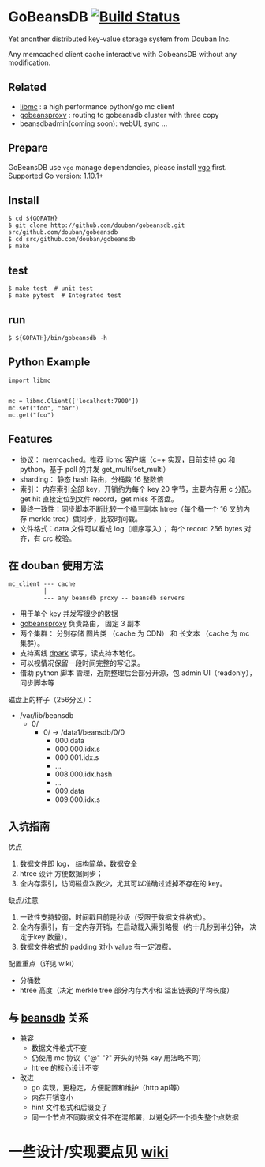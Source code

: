 # GoBeansDB [![Build Status](https://travis-ci.org/douban/gobeansdb.svg?branch=master)](https://travis-ci.org/douban/gobeansdb) 

Yet anonther distributed key-value storage system from Douban Inc.

Any memcached client cache interactive with GobeansDB without any modification.

## Related

- [libmc](https://github.com/douban/libmc) : a high performance python/go mc client
- [gobeansproxy](https://github.com/douban/gobeansproxy) : routing to gobeansdb cluster with three copy
- beansdbadmin(coming soon): webUI, sync ...

## Prepare

GoBeansDB use `vgo` manage dependencies, please install [vgo](https://godoc.org/golang.org/x/vgo) first.
Supported Go version: 1.10.1+ 


## Install

```shell
$ cd ${GOPATH}
$ git clone http://github.com/douban/gobeansdb.git src/github.com/douban/gobeansdb
$ cd src/github.com/douban/gobeansdb
$ make
```

## test

```shell
$ make test  # unit test
$ make pytest  # Integrated test
```

## run

```shell
$ ${GOPATH}/bin/gobeansdb -h
```

## Python Example

```
import libmc


mc = libmc.Client(['localhost:7900'])
mc.set("foo", "bar")
mc.get("foo")

```

## Features

- 协议： memcached。推荐 libmc 客户端（c++ 实现，目前支持 go 和 python，基于 poll 的并发 get_multi/set_multi）
- sharding： 静态 hash 路由，分桶数 16 整数倍
- 索引： 内存索引全部 key，开销约为每个 key 20 字节，主要内存用 c 分配。 get hit 直接定位到文件 record，get miss 不落盘。
- 最终一致性：同步脚本不断比较一个桶三副本 htree（每个桶一个 16 叉的内存 merkle tree）做同步，比较时间戳。
- 文件格式：data 文件可以看成 log（顺序写入）； 每个 record 256 bytes 对齐，有 crc 校验。

## 在 douban 使用方法

```
mc_client --- cache
          |
          --- any beansdb proxy -- beansdb servers 
```

- 用于单个 key 并发写很少的数据
- [gobeansproxy](https://github.com/douban/gobeansproxy) 负责路由， 固定 3 副本
- 两个集群： 分别存储 图片类 （cache 为 CDN）  和 长文本 （cache 为 mc 集群）。
- 支持离线  [dpark](https://github.com/douban/dpark) 读写，读支持本地化。
- 可以视情况保留一段时间完整的写记录。
- 借助 python 脚本 管理，近期整理后会部分开源，包 admin UI（readonly），同步脚本等


磁盘上的样子（256分区）：

* /var/lib/beansdb
	* 0/
		* 0/  -> /data1/beansdb/0/0
			* 000.data
			* 000.000.idx.s
			* 000.001.idx.s
			* ...
			* 008.000.idx.hash
			* ...
			* 009.data
			* 009.000.idx.s		


## 入坑指南

优点

1. 数据文件即 log， 结构简单，数据安全
2. htree 设计 方便数据同步；
3. 全内存索引，访问磁盘次数少，尤其可以准确过滤掉不存在的 key。

缺点/注意

1. 一致性支持较弱，时间戳目前是秒级（受限于数据文件格式）。
2. 全内存索引，有一定内存开销，在启动载入索引略慢（约十几秒到半分钟， 决定于key 数量）。
3. 数据文件格式的 padding 对小 value 有一定浪费。


配置重点（详见 wiki）

- 分桶数
- htree 高度（决定 merkle tree 部分内存大小和 溢出链表的平均长度）


## 与 [beansdb](https://github.com/douban/beansdb) 关系

- 兼容
  - 数据文件格式不变
  - 仍使用 mc 协议（"@" "?" 开头的特殊 key 用法略不同）
  - htree 的核心设计不变
- 改进
  - go 实现，更稳定，方便配置和维护（http api等）
  - 内存开销变小
  - hint 文件格式和后缀变了
  - 同一个节点不同数据文件不在混部署，以避免坏一个损失整个点数据


# 一些设计/实现要点见 [wiki](https://github.com/douban/gobeansdb/wiki)

